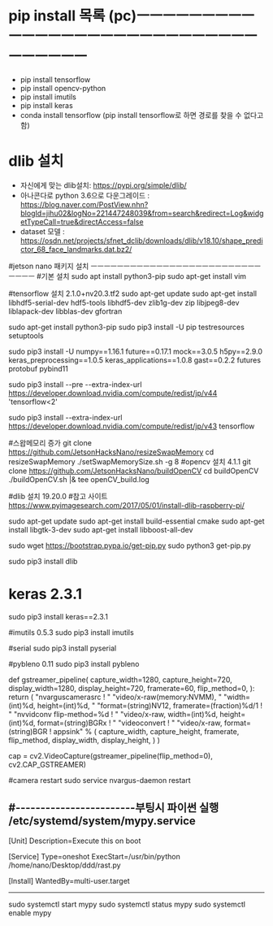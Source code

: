 # pip install 목록 (pc)ㅡㅡㅡㅡㅡㅡㅡㅡㅡㅡㅡㅡㅡㅡㅡㅡㅡㅡㅡㅡㅡㅡㅡㅡㅡㅡㅡㅡㅡㅡㅡㅡㅡㅡ
- pip install tensorflow
- pip install opencv-python
- pip install imutils
- pip install keras
- conda install tensorflow     (pip install tensorflow로 하면 경로를 찾을 수 없다고 함)

# dlib 설치
- 자신에게 맞는 dlib설치:
https://pypi.org/simple/dlib/
- 아나콘다로 python 3.6으로 다운그레이드 : 
https://blog.naver.com/PostView.nhn?blogId=jihu02&logNo=221447248039&from=search&redirect=Log&widgetTypeCall=true&directAccess=false
- dataset 모델 : 
https://osdn.net/projects/sfnet_dclib/downloads/dlib/v18.10/shape_predictor_68_face_landmarks.dat.bz2/

#jetson nano 패키지 설치 ㅡㅡㅡㅡㅡㅡㅡㅡㅡㅡㅡㅡㅡㅡㅡㅡㅡㅡㅡㅡㅡㅡㅡㅡㅡㅡㅡㅡㅡㅡ
#기본 설치
sudo apt install python3-pip
sudo apt-get install vim 

#tensorflow 설치 2.1.0+nv20.3.tf2
sudo apt-get update
sudo apt-get install libhdf5-serial-dev hdf5-tools libhdf5-dev zlib1g-dev zip libjpeg8-dev liblapack-dev libblas-dev gfortran

sudo apt-get install python3-pip
sudo pip3 install -U pip testresources setuptools

sudo pip3 install -U numpy==1.16.1 future==0.17.1 mock==3.0.5 h5py==2.9.0 keras_preprocessing==1.0.5 keras_applications==1.0.8 gast==0.2.2 futures protobuf pybind11

sudo pip3 install --pre --extra-index-url https://developer.download.nvidia.com/compute/redist/jp/v44 'tensorflow<2'

sudo pip3 install --extra-index-url https://developer.download.nvidia.com/compute/redist/jp/v43 tensorflow

#스왑메모리 증가
git clone https://github.com/JetsonHacksNano/resizeSwapMemory
cd resizeSwapMemory
./setSwapMemorySize.sh -g 8
#opencv 설치 4.1.1
git clone https://github.com/JetsonHacksNano/buildOpenCV
cd buildOpenCV
./buildOpenCV.sh |& tee openCV_build.log


#dlib 설치 19.20.0
#참고 사이트
https://www.pyimagesearch.com/2017/05/01/install-dlib-raspberry-pi/

sudo apt-get update
sudo apt-get install build-essential cmake
sudo apt-get install libgtk-3-dev
sudo apt-get install libboost-all-dev

sudo wget https://bootstrap.pypa.io/get-pip.py
sudo python3 get-pip.py

sudo pip3 install dlib

# keras 2.3.1
sudo pip3 install keras==2.3.1

#imutils 0.5.3
sudo pip3 install imutils

#serial
sudo pip3 install pyserial

#pybleno 0.11
sudo pip3 install pybleno



def gstreamer_pipeline(
    capture_width=1280,
    capture_height=720,
    display_width=1280,
    display_height=720,
    framerate=60,
    flip_method=0,
):
    return (
        "nvarguscamerasrc ! "
        "video/x-raw(memory:NVMM), "
        "width=(int)%d, height=(int)%d, "
        "format=(string)NV12, framerate=(fraction)%d/1 ! "
        "nvvidconv flip-method=%d ! "
        "video/x-raw, width=(int)%d, height=(int)%d, format=(string)BGRx ! "
        "videoconvert ! "
        "video/x-raw, format=(string)BGR ! appsink"
        % (
            capture_width,
            capture_height,
            framerate,
            flip_method,
            display_width,
            display_height,
        )
    )

cap = cv2.VideoCapture(gstreamer_pipeline(flip_method=0), cv2.CAP_GSTREAMER)

#camera restart
sudo service nvargus-daemon restart

#------------------------부팅시 파이썬 실행
/etc/systemd/system/mypy.service
------------------------------
[Unit]
Description=Execute this on boot

[Service]
Type=oneshot
ExecStart=/usr/bin/python /home/nano/Desktop/ddd/rast.py

[Install]
WantedBy=multi-user.target


-------------------------
sudo systemctl start mypy
sudo systemctl status mypy
sudo systemctl enable mypy